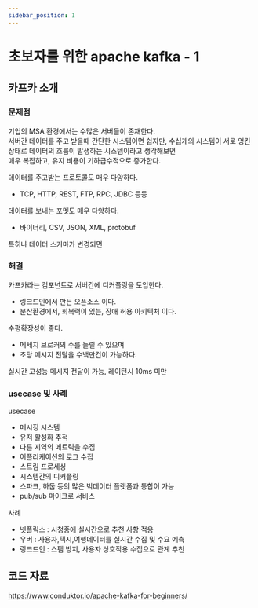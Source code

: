 ```yaml
---
sidebar_position: 1
---
```


# 초보자를 위한 apache kafka - 1


## 카프카 소개


### 문제점 

기업의 MSA 환경에서는 수많은 서버들이 존재한다.  
서버간 데이터를 주고 받을때 간단한 시스템이면 쉽지만, 수십개의 시스템이 서로 엉킨 상태로 데이터의 흐름이 발생하는 시스템이라고 생각해보면  
매우 복잡하고, 유지 비용이 기하급수적으로 증가한다.  

데이터를 주고받는 프로토콜도 매우 다양하다.  
- TCP, HTTP, REST, FTP, RPC, JDBC 등등

데이터를 보내는 포멧도 매우 다양하다.  
- 바이너리, CSV, JSON, XML, protobuf

특히나 데이터 스키마가 변경되면 

### 해결

카프카라는 컴포넌트로 서버간에 디커플링을 도입한다.  

- 링크드인에서 만든 오픈소스 이다. 
- 분산환경에서, 회복력이 있는, 장애 허용 아키텍처 이다. 

수평확장성이 좋다.
- 메세지 브로커의 수를 늘릴 수 있으며 
- 초당 메시지 전달을 수백만건이 가능하다.  

실시간 고성능 메시지 전달이 가능, 레이턴시 10ms 미만

### usecase 및 사례

usecase
- 메시징 시스템  
- 유저 활성화 추적  
- 다른 지역의 메트릭을 수집  
- 어플리케이션의 로그 수집  
- 스트림 프로세싱  
- 시스템간의 디커플링  
- 스파크, 하둡 등의 많은 빅데이터 플랫폼과 통합이 가능  
- pub/sub 마이크로 서비스   

사례  
- 넷플릭스 : 시청중에 실시간으로 추천 사항 적용
- 우버 : 사용자,택시,여행데이터를 실시간 수집 및 수요 예측
- 링크드인 : 스팸 방지, 사용자 상호작용 수집으로 관계 추천

## 코드 자료 

https://www.conduktor.io/apache-kafka-for-beginners/


